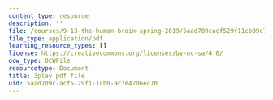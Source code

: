 ```yaml
---
content_type: resource
description: ''
file: /courses/9-13-the-human-brain-spring-2019/5aad709cacf529f11cb09c7e4706ec70_B4a0WdGp52g.pdf
file_type: application/pdf
learning_resource_types: []
license: https://creativecommons.org/licenses/by-nc-sa/4.0/
ocw_type: OCWFile
resourcetype: Document
title: 3play pdf file
uid: 5aad709c-acf5-29f1-1cb0-9c7e4706ec70
---
```

